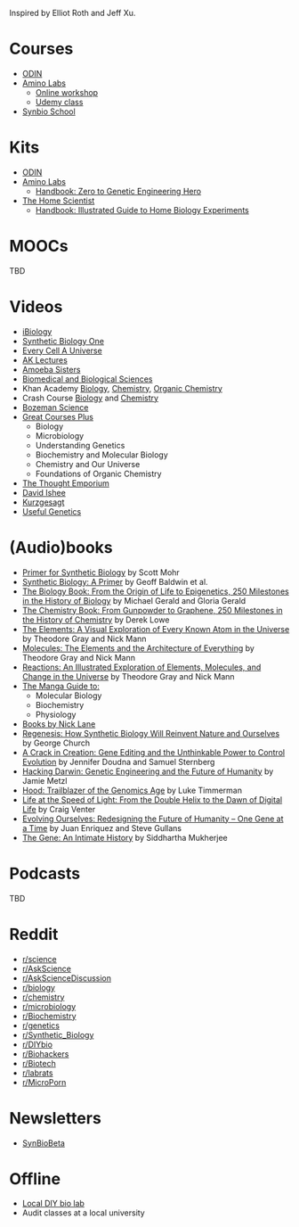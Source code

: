 Inspired by Elliot Roth and Jeff Xu.

# Courses
- [ODIN](http://www.the-odin.com/science-classes/)
- [Amino Labs](https://amino.bio/)
  - [Online workshop](https://amino.bio/collections/genetic-engineer-101/products/cyberworkshop)
  - [Udemy class](https://www.udemy.com/handsonbiology/)
- [Synbio School](https://www.synbioschool.com/)

# Kits
- [ODIN](http://www.the-odin.com/)
- [Amino Labs](https://amino.bio/)
  - [Handbook: Zero to Genetic Engineering Hero](https://amino.bio/collections/genetic-engineer-101/products/learn-genetic-engineering-the-genetic-engineering-hero-book)
- [The Home Scientist](https://www.thehomescientist.com/)
  - [Handbook: Illustrated Guide to Home Biology Experiments](https://www.thehomescientist.com/manuals/Illustrated_Guide_to_Home_Biology_Experiments.pdf)

# MOOCs
TBD

# Videos
- [iBiology](https://www.youtube.com/channel/UCsvqEZBO-kNmwuDBbKbfL6A)
- [Synthetic Biology One](https://www.youtube.com/channel/UCoKnP5yh_Z4DtNffHYYEScw)
- [Every Cell A Universe](https://www.youtube.com/channel/UCpLfU4LLVULGLvDCu4qazDA)
- [AK Lectures](https://www.youtube.com/user/mathdude2012)
- [Amoeba Sisters](https://www.youtube.com/channel/UCb2GCoLSBXjmI_Qj1vk-44g)
- [Biomedical and Biological Sciences](https://www.youtube.com/channel/UCO5MYspi_UwWq1Pm5-7VZvA)
- Khan Academy [Biology](https://www.khanacademy.org/science/biology), [Chemistry](https://www.khanacademy.org/science/chemistry), [Organic Chemistry](https://www.khanacademy.org/science/organic-chemistry)
- Crash Course [Biology](https://www.youtube.com/watch?v=QnQe0xW_JY4&list=PL3EED4C1D684D3ADF) and [Chemistry](https://www.youtube.com/watch?v=uVFCOfSuPTo&list=PL8dPuuaLjXtPHzzYuWy6fYEaX9mQQ8oGr)
- [Bozeman Science](https://www.youtube.com/user/bozemanbiology)
- [Great Courses Plus](https://www.thegreatcoursesplus.com/)
  - Biology
  - Microbiology
  - Understanding Genetics
  - Biochemistry and Molecular Biology
  - Chemistry and Our Universe
  - Foundations of Organic Chemistry
- [The Thought Emporium](https://www.youtube.com/user/TheChemlife)
- [David Ishee](https://www.youtube.com/channel/UCftNyK6c9JdIFTQ2TLQqm_g)
- [Kurzgesagt](https://www.youtube.com/channel/UCsXVk37bltHxD1rDPwtNM8Q)
- [Useful Genetics](https://www.youtube.com/channel/UCtXCrx28msMBQ-vFUIOIReA)

# (Audio)books
- [Primer for Synthetic Biology](https://s3-us-west-2.amazonaws.com/oww-files-public/3/3d/SB_Primer_100707.pdf) by Scott Mohr
- [Synthetic Biology: A Primer](https://smile.amazon.com/Synthetic-Biology-Revised-Geoff-Baldwin/dp/1783268794) by Geoff Baldwin et al.
- [The Biology Book: From the Origin of Life to Epigenetics, 250 Milestones in the History of Biology](https://smile.amazon.com/Biology-Book-Epigenetics-Milestones-Sterling/dp/1454910682?sa-no-redirect=1) by Michael Gerald and Gloria Gerald
- [The Chemistry Book: From Gunpowder to Graphene, 250 Milestones in the History of Chemistry](https://smile.amazon.com/Chemistry-Book-Gunpowder-Graphene-Milestones/dp/1454911808?sa-no-redirect=1) by Derek Lowe
- [The Elements: A Visual Exploration of Every Known Atom in the Universe](https://smile.amazon.com/Elements-Visual-Exploration-Every-Universe/dp/1579128149?sa-no-redirect=1) by Theodore Gray and Nick Mann
- [Molecules: The Elements and the Architecture of Everything](https://www.amazon.ca/Molecules-Architecture-Everything-Theodore-Gray/dp/1579129714) by Theodore Gray and Nick Mann
- [Reactions: An Illustrated Exploration of Elements, Molecules, and Change in the Universe](https://smile.amazon.com/Reactions-Illustrated-Exploration-Elements-Molecules/dp/0316391220?sa-no-redirect=1) by Theodore Gray and Nick Mann
- [The Manga Guide to:](https://nostarch.com/catalog/manga)
  - Molecular Biology
  - Biochemistry
  - Physiology
- [Books by Nick Lane](http://nick-lane.net/)
- [Regenesis: How Synthetic Biology Will Reinvent Nature and Ourselves](https://smile.amazon.com/Regenesis-Synthetic-Biology-Reinvent-Ourselves/dp/0465075703) by George Church
- [A Crack in Creation: Gene Editing and the Unthinkable Power to Control Evolution](https://smile.amazon.com/dp/1328915360) by Jennifer Doudna and Samuel Sternberg
- [Hacking Darwin: Genetic Engineering and the Future of Humanity](https://smile.amazon.com/Hacking-Darwin-Genetic-Engineering-Humanity/dp/149267009X) by Jamie Metzl
- [Hood: Trailblazer of the Genomics Age](https://smile.amazon.com/dp/B01JWTBK30) by Luke Timmerman
- [Life at the Speed of Light: From the Double Helix to the Dawn of Digital Life](https://smile.amazon.com/dp/0143125907) by Craig Venter
- [Evolving Ourselves: Redesigning the Future of Humanity – One Gene at a Time](https://smile.amazon.com/Evolving-Ourselves-Redesigning-Future-Humanity-One/dp/0143108344) by Juan Enriquez and Steve Gullans
- [The Gene: An Intimate History](https://smile.amazon.com/Gene-Intimate-History-Siddhartha-Mukherjee/dp/147673352X) by Siddhartha Mukherjee

# Podcasts
TBD

# Reddit
- [r/science](https://www.reddit.com/r/science/)
- [r/AskScience](https://www.reddit.com/r/askscience/)
- [r/AskScienceDiscussion](https://www.reddit.com/r/AskScienceDiscussion/)
- [r/biology](https://www.reddit.com/r/biology/)
- [r/chemistry](https://www.reddit.com/r/chemistry/)
- [r/microbiology](https://www.reddit.com/r/microbiology/)
- [r/Biochemistry](https://www.reddit.com/r/Biochemistry/)
- [r/genetics](https://www.reddit.com/r/genetics/)
- [r/Synthetic_Biology](https://www.reddit.com/r/Synthetic_Biology/)
- [r/DIYbio](https://www.reddit.com/r/DIYbio/)
- [r/Biohackers](https://www.reddit.com/r/Biohackers/)
- [r/Biotech](https://www.reddit.com/r/biotech/)
- [r/labrats](https://www.reddit.com/r/labrats/)
- [r/MicroPorn](https://www.reddit.com/r/MicroPorn/)

# Newsletters
- [SynBioBeta](https://synbiobeta.com/subscribe/)

# Offline
- [Local DIY bio lab](https://sphere.diybio.org/)
- Audit classes at a local university
